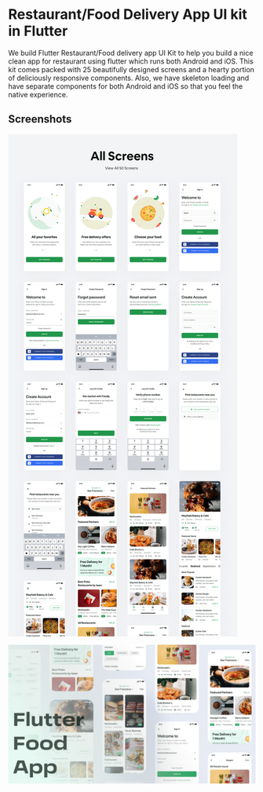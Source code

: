 # Restaurant/Food Delivery App UI kit in Flutter

We build Flutter Restaurant/Food delivery app UI Kit to help you build a nice clean app for restaurant using flutter which runs both Android and iOS. This kit comes packed with 25 beautifully designed screens and a hearty portion of deliciously responsive components. Also, we have skeleton loading and have separate components for both Android and iOS so that you feel the native experience.

## Screenshots

![All pages](/preview.png)

![Preview](/foodly_thun.png)
